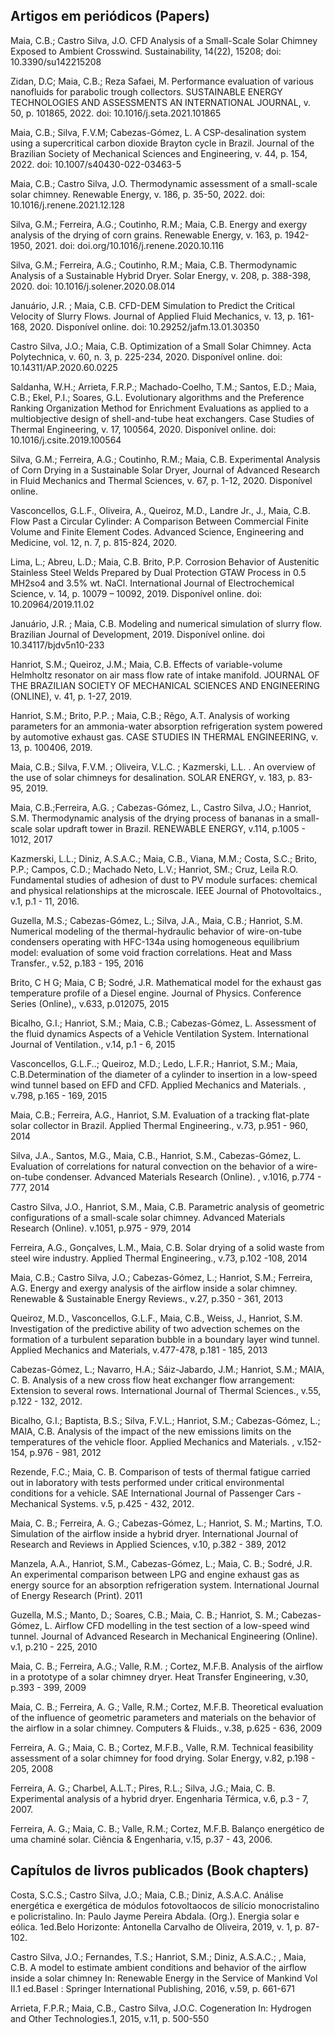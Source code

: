 ## **Artigos em periódicos (Papers)**

Maia, C.B.; Castro Silva, J.O. CFD Analysis of a Small-Scale Solar Chimney Exposed to Ambient Crosswind. Sustainability, 14(22), 15208; doi: 10.3390/su142215208

Zidan, D.C; Maia, C.B.; Reza Safaei, M. Performance evaluation of various nanofluids for parabolic trough collectors. SUSTAINABLE ENERGY TECHNOLOGIES AND ASSESSMENTS AN INTERNATIONAL JOURNAL, v. 50, p. 101865, 2022. doi: 10.1016/j.seta.2021.101865

Maia, C.B.; Silva, F.V.M; Cabezas-Gómez, L. A CSP-desalination system using a supercritical carbon dioxide Brayton cycle in Brazil. Journal of the Brazilian Society of Mechanical Sciences and Engineering, v. 44, p. 154, 2022. doi: 10.1007/s40430-022-03463-5

Maia, C.B.; Castro Silva, J.O. Thermodynamic assessment of a small-scale solar chimney. Renewable Energy, v. 186, p. 35-50, 2022. doi: 10.1016/j.renene.2021.12.128

Silva, G.M.; Ferreira, A.G.; Coutinho, R.M.; Maia, C.B. Energy and exergy analysis of the drying of corn grains. Renewable Energy, v. 163, p. 1942-1950, 2021.
doi: doi.org/10.1016/j.renene.2020.10.116

Silva, G.M.; Ferreira, A.G.; Coutinho, R.M.; Maia, C.B. Thermodynamic Analysis of a Sustainable Hybrid Dryer. Solar Energy, v. 208, p. 388-398, 2020. doi: 10.1016/j.solener.2020.08.014

Januário, J.R. ; Maia, C.B. CFD-DEM Simulation to Predict the Critical Velocity of Slurry Flows. Journal of Applied Fluid Mechanics, v. 13, p. 161-168, 2020. Disponível online. doi: 10.29252/jafm.13.01.30350

Castro Silva, J.O.; Maia, C.B. Optimization of a Small Solar Chimney. Acta Polytechnica, v. 60, n. 3, p. 225-234, 2020. Disponível online. doi: 10.14311/AP.2020.60.0225

Saldanha, W.H.; Arrieta, F.R.P.; Machado-Coelho, T.M.; Santos, E.D.; Maia, C.B.; Ekel, P.I.; Soares, G.L. Evolutionary algorithms and the Preference Ranking Organization Method for Enrichment Evaluations as applied to a multiobjective design of shell-and-tube heat exchangers. Case Studies of Thermal Engineering, v. 17, 100564, 2020. Disponível online. doi: 10.1016/j.csite.2019.100564

Silva, G.M.; Ferreira, A.G.; Coutinho, R.M.; Maia, C.B. Experimental Analysis of Corn Drying in a Sustainable Solar Dryer, Journal of Advanced Research in Fluid Mechanics and Thermal Sciences, v. 67, p. 1-12, 2020. Disponível online.

Vasconcellos, G.L.F., Oliveira, A., Queiroz, M.D., Landre Jr., J., Maia, C.B. Flow Past a Circular Cylinder: A Comparison Between Commercial Finite Volume and
Finite Element Codes. Advanced Science, Engineering and Medicine, vol. 12, n. 7, p. 815-824, 2020. 

Lima, L.; Abreu, L.D.; Maia, C.B. Brito, P.P. Corrosion Behavior of Austenitic Stainless Steel Welds Prepared by Dual Protection GTAW Process in 0.5 MH2so4 and 3.5% wt. NaCl. International Journal of Electrochemical Science, v. 14, p. 10079 – 10092, 2019. Disponível online.  doi: 10.20964/2019.11.02

Januário, J.R. ; Maia, C.B. Modeling and numerical simulation of slurry flow. Brazilian Journal of Development, 2019. Disponível online. doi 10.34117/bjdv5n10-233

Hanriot, S.M.; Queiroz, J.M.; Maia, C.B. Effects of variable-volume Helmholtz resonator on air mass flow rate of intake manifold. JOURNAL OF THE BRAZILIAN SOCIETY OF MECHANICAL SCIENCES AND ENGINEERING (ONLINE), v. 41, p. 1-27, 2019.

Hanriot, S.M.; Brito, P.P. ; Maia, C.B.; Rêgo, A.T. Analysis of working parameters for an ammonia-water absorption refrigeration system powered by automotive exhaust gas. CASE STUDIES IN THERMAL ENGINEERING, v. 13, p. 100406, 2019.

Maia, C.B.; Silva, F.V.M. ; Oliveira, V.L.C. ; Kazmerski, L.L. . An overview of the use of solar chimneys for desalination. SOLAR ENERGY, v. 183, p. 83-95, 2019.

Maia, C.B.;Ferreira, A.G. ; Cabezas-Gómez, L., Castro Silva, J.O.; Hanriot, S.M. Thermodynamic analysis of the drying process of bananas in a small-scale solar updraft tower in Brazil. RENEWABLE ENERGY, v.114, p.1005 - 1012, 2017

Kazmerski, L.L.; Diniz, A.S.A.C.; Maia, C.B., Viana, M.M.; Costa, S.C.; Brito, P.P.; Campos, C.D.; Machado Neto, L.V.; Hanriot, SM.; Cruz, Leila R.O. Fundamental studies of adhesion of dust to PV module surfaces: chemical and physical relationships at the microscale. IEEE Journal of Photovoltaics., v.1, p.1 - 11, 2016.

Guzella, M.S.; Cabezas-Gómez, L.; Silva, J.A., Maia, C.B.; Hanriot, S.M. Numerical modeling of the thermal-hydraulic behavior of wire-on-tube condensers operating with HFC-134a using homogeneous equilibrium model: evaluation of some void fraction correlations. Heat and Mass Transfer., v.52, p.183 - 195, 2016

Brito, C H G; Maia, C B; Sodré, J.R. Mathematical model for the exhaust gas temperature profile of a Diesel engine. Journal of Physics. Conference Series (Online),, v.633, p.012075, 2015

Bicalho, G.I.; Hanriot, S.M.; Maia, C.B.; Cabezas-Gómez, L. Assessment of the fluid dynamics Aspects of a Vehicle Ventilation System. International Journal of Ventilation., v.14, p.1 - 6, 2015

Vasconcellos, G.L.F..; Queiroz, M.D.; Ledo, L.F.R.; Hanriot, S.M.; Maia, C.B.Determination of the diameter of a cylinder to insertion in a low-speed wind tunnel based on EFD and CFD. Applied Mechanics and Materials. , v.798, p.165 - 169, 2015

Maia, C.B.; Ferreira, A.G., Hanriot, S.M. Evaluation of a tracking flat-plate solar collector in Brazil. Applied Thermal Engineering., v.73, p.951 - 960, 2014

Silva, J.A., Santos, M.G., Maia, C.B., Hanriot, S.M., Cabezas-Gómez, L. Evaluation of correlations for natural convection on the behavior of a wire-on-tube condenser. Advanced Materials Research (Online). , v.1016, p.774 - 777, 2014

Castro Silva, J.O., Hanriot, S.M., Maia, C.B. Parametric analysis of geometric configurations of a small-scale solar chimney. Advanced Materials Research (Online). v.1051, p.975 - 979, 2014

Ferreira, A.G., Gonçalves, L.M., Maia, C.B. Solar drying of a solid waste from steel wire industry. Applied Thermal Engineering., v.73, p.102 -108, 2014

Maia, C.B.; Castro Silva, J.O.; Cabezas-Gómez, L.; Hanriot, S.M.; Ferreira, A.G. Energy and exergy analysis of the airflow inside a solar chimney. Renewable & Sustainable Energy Reviews., v.27, p.350 - 361, 2013

Queiroz, M.D., Vasconcellos, G.L.F., Maia, C.B., Weiss, J., Hanriot, S.M. Investigation of the predictive ability of two advection schemes on the formation of a turbulent separation bubble in a boundary layer wind tunnel. Applied Mechanics and Materials, v.477-478, p.181 - 185, 2013

Cabezas-Gómez, L.; Navarro, H.A.; Sáiz-Jabardo, J.M.; Hanriot, S.M.; MAIA, C. B. Analysis of a new cross flow heat exchanger flow arrangement: Extension to several rows. International Journal of Thermal Sciences., v.55, p.122 - 132, 2012.

Bicalho, G.I.; Baptista, B.S.; Silva, F.V.L.; Hanriot, S.M.; Cabezas-Gómez, L.; MAIA, C.B. Analysis of the impact of the new emissions limits on the temperatures of the vehicle floor. Applied Mechanics and Materials. , v.152-154, p.976 - 981, 2012

Rezende, F.C.; Maia, C. B. Comparison of tests of thermal fatigue carried out in laboratory with tests performed under critical environmental conditions for a vehicle. SAE International Journal of Passenger Cars - Mechanical Systems. v.5, p.425 - 432, 2012.

Maia, C. B.; Ferreira, A. G.; Cabezas-Gómez, L.; Hanriot, S. M.; Martins, T.O. Simulation of the airflow inside a hybrid dryer. International Journal of Research and Reviews in Applied Sciences, v.10, p.382 - 389, 2012

Manzela, A.A., Hanriot, S.M., Cabezas-Gómez, L.; Maia, C. B.; Sodré, J.R. An experimental comparison between LPG and engine exhaust gas as energy source for an absorption refrigeration system. International Journal of Energy Research (Print). 2011

Guzella, M.S.; Manto, D.; Soares, C.B.; Maia, C. B.; Hanriot, S. M.; Cabezas-Gómez, L. Airflow CFD modelling in the test section of a low-speed wind tunnel. Journal of Advanced Research in Mechanical Engineering (Online). v.1, p.210 - 225, 2010

Maia, C. B.; Ferreira, A.G.; Valle, R.M. ; Cortez, M.F.B. Analysis of the airflow in a prototype of a solar chimney dryer. Heat Transfer Engineering, v.30, p.393 - 399, 2009

Maia, C. B.; Ferreira, A. G.; Valle, R.M.; Cortez, M.F.B. Theoretical evaluation of the influence of geometric parameters and materials on the behavior of the airflow in a solar chimney. Computers & Fluids., v.38, p.625 - 636, 2009

Ferreira, A. G.; Maia, C. B.; Cortez, M.F.B., Valle, R.M. Technical feasibility assessment of a solar chimney for food drying. Solar Energy, v.82, p.198 - 205, 2008

Ferreira, A. G.; Charbel, A.L.T.; Pires, R.L.; Silva, J.G.; Maia, C. B. Experimental analysis of a hybrid dryer. Engenharia Térmica, v.6, p.3 - 7, 2007.

Ferreira, A. G.; Maia, C. B.; Valle, R.M.; Cortez, M.F.B. Balanço energético de uma chaminé solar. Ciência & Engenharia, v.15, p.37 - 43, 2006.

## **Capítulos de livros publicados (Book chapters)**

Costa, S.C.S.; Castro Silva, J.O.; Maia, C.B.; Diniz, A.S.A.C. Análise energética e exergética de módulos fotovoltaocos de silício monocristalino e policristalino. In: Paulo Jayme Pereira Abdala. (Org.). Energia solar e eólica. 1ed.Belo Horizonte: Antonella Carvalho de Oliveira, 2019, v. 1, p. 87-102.

Castro Silva, J.O.; Fernandes, T.S.; Hanriot, S.M.; Diniz, A.S.A.C.; , Maia, C.B. A model to estimate ambient conditions and behavior of the airflow inside a solar chimney In: Renewable Energy in the Service of Mankind Vol II.1 ed.Basel : Springer International Publishing, 2016, v.59, p. 661-671

Arrieta, F.P.R.; Maia, C.B., Castro Silva, J.O.C. Cogeneration In: Hydrogen and Other Technologies.1, 2015, v.11, p. 500-550
